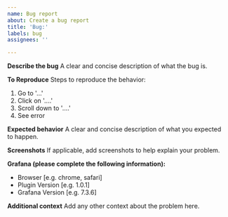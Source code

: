 ```yaml
---
name: Bug report
about: Create a bug report
title: 'Bug:'
labels: bug
assignees: ''

---
```


**Describe the bug**
A clear and concise description of what the bug is.

**To Reproduce**
Steps to reproduce the behavior:
1. Go to '...'
2. Click on '....'
3. Scroll down to '....'
4. See error

**Expected behavior**
A clear and concise description of what you expected to happen.

**Screenshots**
If applicable, add screenshots to help explain your problem.

**Grafana (please complete the following information):**
 - Browser [e.g. chrome, safari]
 - Plugin Version [e.g. 1.0.1]
 - Grafana Version [e.g. 7.3.6]

**Additional context**
Add any other context about the problem here.
